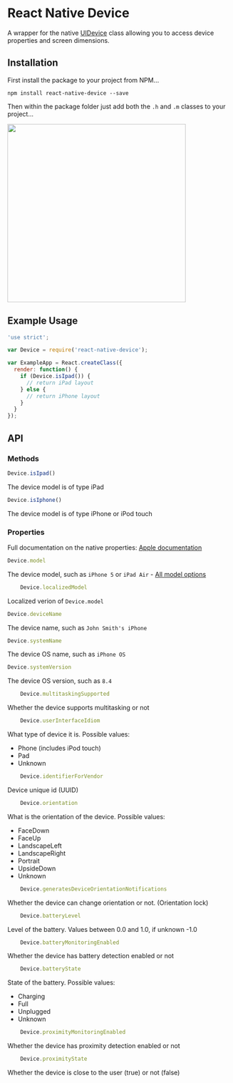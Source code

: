 # React Native Device

A wrapper for the native [UIDevice](https://developer.apple.com/library/ios/documentation/UIKit/Reference/UIDevice_Class/index.html#//apple_ref/occ/cl/UIDevice) class allowing you to access device properties and screen dimensions.

## Installation

First install the package to your project from NPM...

```
npm install react-native-device --save
```

Then within the package folder just add both the `.h` and `.m` classes to your project...

<img src="http://i.imgur.com/GZeVPPd.png" width="400">

## Example Usage

```javascript
'use strict';

var Device = require('react-native-device');

var ExampleApp = React.createClass({
  render: function() {
    if (Device.isIpad()) {
      // return iPad layout
    } else {
      // return iPhone layout
    }
  }
});
```

## API

### Methods

```javascript
Device.isIpad()
```

The device model is of type iPad

```javascript
Device.isIphone()
```

The device model is of type iPhone or iPod touch

### Properties

Full documentation on the native properties: [Apple documentation](https://developer.apple.com/library/ios/documentation/UIKit/Reference/UIDevice_Class/index.html)

```javascript
Device.model
```

The device model, such as `iPhone 5` or `iPad Air` - [All model options](https://github.com/InderKumarRathore/DeviceUtil/blob/master/DeviceUtil.m)

```javascript
    Device.localizedModel
```

Localized verion of `Device.model`

```javascript
Device.deviceName
```

The device name, such as `John Smith's iPhone`

```javascript
Device.systemName
```

The device OS name, such as `iPhone OS`

```javascript
Device.systemVersion
```

The device OS version, such as `8.4`

```javascript
    Device.multitaskingSupported
```

Whether the device supports multitasking or not

```javascript
    Device.userInterfaceIdiom
```

What type of device it is. Possible values:

- Phone (includes iPod touch)
- Pad
- Unknown

```javascript
    Device.identifierForVendor
```

Device unique id (UUID)

```javascript
    Device.orientation
```

What is the orientation of the device. Possible values:

- FaceDown
- FaceUp
- LandscapeLeft
- LandscapeRight
- Portrait
- UpsideDown
- Unknown

```javascript
    Device.generatesDeviceOrientationNotifications
```

Whether the device can change orientation or not. (Orientation lock)

```javascript
    Device.batteryLevel
```

Level of the battery. Values between 0.0 and 1.0, if unknown -1.0

```javascript
    Device.batteryMonitoringEnabled
```

Whether the device has battery detection enabled or not

```javascript
    Device.batteryState
```

State of the battery. Possible values:

- Charging
- Full
- Unplugged
- Unknown

```javascript
    Device.proximityMonitoringEnabled
```

Whether the device has proximity detection enabled or not

```javascript
    Device.proximityState
```

Whether the device is close to the user (true) or not (false)
